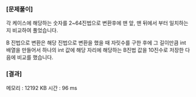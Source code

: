 ### [문제풀이]
각 케이스에 해당하는 숫자를 2~64진법으로 변환후에 맨 앞, 맨 뒤에서 부터 일치하는 지 비교하여 풀었습니다.

B 진법으로 변환은 해당 진법으로 변환을 했을 때 자릿수를 구한 후에 그 길이만큼 int 배열을 만들어서 하나의 int 값에 해당 자리에 해당하는 B진법 값을 10진수로 저장한 다음에 비교를 했습니다.

### [결과]
메모리 : 12192 KB
시간 : 96 ms
